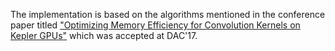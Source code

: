 The implementation is based on the algorithms mentioned in the conference paper titled ["Optimizing Memory Efficiency for Convolution Kernels on Kepler GPUs"](https://arxiv.org/abs/1705.10591) which was accepted at DAC'17.
